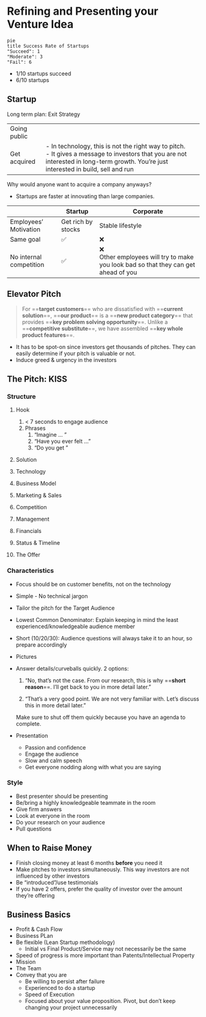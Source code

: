 # Refining and Presenting your Venture Idea

```mermaid
pie
title Success Rate of Startups
"Succeed": 1
"Moderate": 3
"Fail": 6
```



- 1/10 startups succeed
- 6/10 startups

## Startup

Long term plan: Exit Strategy

|              |                                                              |
| ------------ | ------------------------------------------------------------ |
| Going public |                                                              |
| Get acquired | - In technology, this is not the right way to pitch.<br/>- It gives a message to investors that you are not interested in long-term growth. You’re just interested in build, sell and run |

Why would anyone want to acquire a company anyways?

- Startups are faster at innovating than large companies. 

|                         | Startup            | Corporate                                                    |
| ----------------------- | ------------------ | ------------------------------------------------------------ |
| Employees’ Motivation   | Get rich by stocks | Stable lifestyle                                             |
| Same goal               | ✅                  | ❌                                                            |
| No internal competition | ✅                  | ❌<br />Other employees will try to make you look bad so that they can get ahead of you |

## Elevator Pitch

> For ==**target customers**== who are dissatisfied with ==**current solution**==, ==**our product**== is a ==**new product category**== that provides ==**key problem solving opportunity**==. Unlike a ==**competitive substitute**==, we have assembled ==**key whole product features**==.

- It has to be spot-on since investors get thousands of pitches. They can easily determine if your pitch is valuable or not.
- Induce greed & urgency in the investors

##  The Pitch: KISS

### Structure

1. Hook
   1. < 7 seconds to engage audience 
   2. Phrases
      1. “Imagine … ”
      2. “Have you ever felt …”
      3. “Do you get ”

2. Solution
3. Technology
4. Business Model
5. Marketing & Sales
6. Competition
7. Management
8. Financials
9. Status & Timeline
10. The Offer

### Characteristics

- Focus should be on customer benefits, not on the technology

- Simple - No technical jargon

- Tailor the pitch for the Target Audience

- Lowest Common Denominator: Explain keeping in mind the least experienced/knowledgeable audience member

- Short (10/20/30): Audience questions will always take it to an hour, so prepare accordingly

- Pictures

- Answer details/curveballs quickly. 2 options:

  1. “No, that’s not the case. From our research, this is why ==**short reason**==. I’ll get back to you in more detail later.”

  2. “That’s a very good point. We are not very familiar with. Let’s discuss this in more detail later.”

  Make sure to shut off them quickly because you have an agenda to complete.

- Presentation

  - Passion and confidence
  - Engage the audience
  - Slow and calm speech
  - Get everyone nodding along with what you are saying

### Style

- Best presenter should be presenting
- Be/bring a highly knowledgeable teammate in the room
- Give firm answers
- Look at everyone in the room
- Do your research on your audience
- Pull questions

## When to Raise Money

- Finish closing money at least 6 months **before** you need it
- Make pitches to investors simultaneously. This way investors are not influenced by other investors
- Be “introduced”/use testimonials
- If you have 2 offers, prefer the quality of investor over the amount they’re offering

## Business Basics

- Profit & Cash Flow
- Business PLan
- Be flexible (Lean Startup methodology)
  - Initial vs Final Product/Service may not necessarily be the same
- Speed of progress is more important than Patents/Intellectual Property
- Mission
- The Team
- Convey that you are
  - Be willing to persist after failure
  - Experienced to do a startup
  - Speed of Execution
  - Focused about your value proposition. Pivot, but don’t keep changing your project unnecessarily
